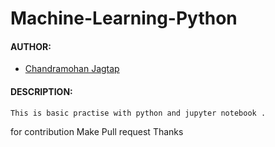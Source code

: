 # Machine-Learning-Python

#### AUTHOR:

- [Chandramohan Jagtap](https://github.com/cmjagtap "Chandramohan's github profile")

#### DESCRIPTION:

	This is basic practise with python and jupyter notebook .

for contribution Make Pull request Thanks
